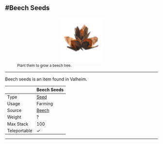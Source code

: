 <meta property="og:title" content="Beech Seeds - MoreValheim" /><meta property="og:type" content="website" /><meta property="og:image" content="/assets/beech_seeds.png" /><meta property="og:description" content="Beech Seeds is an item found in Valheim." /><meta name="theme-color" content="#546D78"><meta name="twitter:card" content="summary_large_image">
#Beech Seeds
-------------
<style>img {width:30px;}.tb {width:150px;display: block;margin-left: auto;margin-right: auto;}</style>

<style>.md-typeset table:not([class]) th:not([align]) {min-width:unset!important;}</style>
<figure><img src="/assets/beech_seeds.png" class="tb" /><figcaption><small>Plant them to grow a beech tree.</small></figcaption></figure>

-------------

Beech seeds is an item found in Valheim.

|        | Beech Seeds              |
| ----------- | ------------------------------------ |
| Type | [Seed](../../types/seed)
| Usage | Farming<br>
| Source | [Beech](../../world/beech)
| Weight | ? |
| Max Stack | 100 |
| Teleportable | ✓


-------------